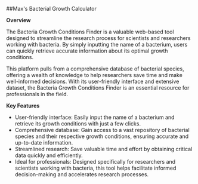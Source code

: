 ##Max's Bacterial Growth Calculator

**Overview**

The Bacteria Growth Conditions Finder is a valuable web-based tool designed to streamline the research process for scientists and researchers working with bacteria. By simply inputting the name of a bacterium, users can quickly retrieve accurate information about its optimal growth conditions.

This platform pulls from a comprehensive database of bacterial species, offering a wealth of knowledge to help researchers save time and make well-informed decisions. With its user-friendly interface and extensive dataset, the Bacteria Growth Conditions Finder is an essential resource for professionals in the field.

**Key Features** 

- User-friendly interface: Easily input the name of a bacterium and retrieve its growth conditions with just a few clicks.
- Comprehensive database: Gain access to a vast repository of bacterial species and their respective growth conditions, ensuring accurate and up-to-date information.
- Streamlined research: Save valuable time and effort by obtaining critical data quickly and efficiently.
- Ideal for professionals: Designed specifically for researchers and scientists working with bacteria, this tool helps facilitate informed decision-making and accelerates research processes.
